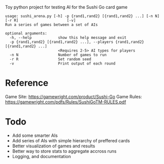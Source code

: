 
Toy python project for testing AI for the Sushi Go card game

```
usage: sushi_arena.py [-h] -p {rand1,rand2} [{rand1,rand2} ...] [-n N] [-r R]                      [-v]
Run a series of games between a set of AIs

optional arguments:
  -h, --help            show this help message and exit
  -p {rand1,rand2} [{rand1,rand2} ...], --players {rand1,rand2} [{rand1,rand2} ...]
                        <Requires 2-5> AI types for players
  -n N                  Number of games to run
  -r R                  Set random seed
  -v                    Print output of each round
```

# Reference
Game Site: https://gamewright.com/product/Sushi-Go
Game Rules: https://gamewright.com/pdfs/Rules/SushiGoTM-RULES.pdf

# Todo
  * Add some smarter AIs
  * Add series of AIs with simple hierarchy of preffered cards
  * Better visualization of games and results
  * Better way to store stats to aggregate accross runs
  * Logging, and documentation
